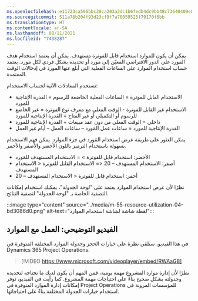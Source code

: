 ```yaml
---
ms.openlocfilehash: e11723ca596bbc20ca203a3dc1b6fedb4dc9bb48c73640409e884da59224d62d
ms.sourcegitcommit: 511a76b204f93d23cf9f7a70059525f79170f6bb
ms.translationtype: HT
ms.contentlocale: ar-SA
ms.lasthandoff: 08/11/2021
ms.locfileid: "7438287"
---
```

يمكن أن يكون للموارد استخدام قابل للفوترة مستهدف. يمكن أن يعتمد استخدام هدف المورد على الدور الافتراضي المعيّن إلى مورد أو تحديده بشكل فردي لكل مورد. يعتمد حساب استخدام الموارد على الساعات الفعلية التي أبلغ عنها المورد في إدخالات الوقت المعتمدة.

تستخدم المعادلات الآتية لحساب الاستخدام:

 -  الاستخدام القابل للفوترة = الساعات الفعلية الخاضعة للرسوم ÷ القدرة الإنتاجية للمورد
 -  الاستخدام غير القابل للفوترة - الوقت الفعلي مع معرف نوع الفوترة = غير الخاضع للرسوم أو التكميلي أو غير المتاح ÷ القدرة الإنتاجية للمورد
 -  داخلي = الوقت الفعلي من دون عقد مبيعات ÷ القدرة الإنتاجية للمورد‬
 -  القدرة الإنتاجية للمورد‬ = ساعات عمل المَورد – ساعات العمل – أيام غير العمل

يمكن العثور على طريقة عرض استخدام المَورد في جزء الموارد. يمكن فهم الاستخدام بسهولة باستخدام الترميز باللون الأخضر والأصفر والأحمر.

 -  الأخضر: استخدام قابل للفوترة &gt; = الاستخدام المستهدف للمَورد
 -  أصفر: الاستخدام المستهدف – 20 &lt;= الاستخدام القابل للفوترة &lt; الاستخدام المستهدف
 -  أحمر: استخدام قابل للفوترة &lt; الاستخدام المستهدف – 20

نظرًا لأن عرض استخدام الموارد يعتمد على "لوحة الجدولة"، يمكنك استخدام إمكانات التصفية الخاصة بـ "لوحة الجدولة" لتصفية النتائج.

:::image type="content" source="../media/m-55-resource-utilization-04-bd3086d0.png" alt-text="لقطة شاشة لشاشة استخدام الموارد":::


## <a name="demo-video-working-with-resources"></a>الفيديو التوضيحي: العمل مع الموارد

في هذا الفيديو، سنلقي نظرة على خيارات الحجز وجدولة الموارد المختلفة المتوفرة في Dynamics 365 Project Operations.

> [!VIDEO https://www.microsoft.com/videoplayer/embed/RWAaG8]

نظرًا لأن إدارة موارد المشروع مهمة يومية، فمن المهم أن يكون لديك ما تحتاجه لتحديده وجدولته بشكل صحيح بناءً على احتياجات مهمة المشروع. كما رأيت في الفيديو، توفر إمكانات إدارة الموارد المتوفرة في Project Operations للمؤسسات المرونة في استخدام خيارات الجدولة المختلفة بناءً على احتياجاتها.

